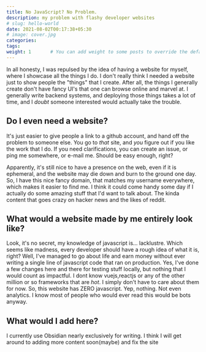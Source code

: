 ```yaml
---
title: No JavaScript? No Problem.
description: my problem with flashy developer websites
# slug: hello-world
date: 2021-08-02T00:17:38+05:30
# image: cover.jpg
categories:
tags:
weight: 1       # You can add weight to some posts to override the default sorting (date descending)
---
```



In all honesty, I was repulsed by the idea of having a website for myself, where I showcase all the things I do. I don't really think I needed a website just to show people the "things" that I create. After all, the things I generally create don't have fancy UI's that one can browse online and marvel at. I generally write backend systems, and deploying those things takes a lot of time, and I *doubt* someone interested would actually take the trouble. 

## Do I even need a website? 

It's just easier to give people a link to a github account, and hand off the problem to someone else. You go to _that_ site, and _you_ figure out if you like the work that I do. If you need clarifications, you can create an issue, or ping me somewhere, or e-mail me. Should be easy enough, right?

Apparently, it's still nice to have a presence on the web, even if it is ephemeral, and the website may die down and burn to the ground one day. So, I have this nice fancy domain, that matches my username everywhere, which makes it easier to find me. I think it could come handy some day if I actually do some amazing stuff that I'd want to talk about. The kinda content that goes crazy on hacker news and the likes of reddit.

## What would a website made by me entirely look like?

Look, it's no secret, my knowledge of javascript is... lacklustre. Which seems like madness, every developer should have a rough idea of what it is, right? Well, I've managed to go about life and earn money without ever writing a single line of javascript code that ran on production. Yes, I've done a few changes here and there for testing stuff locally, but nothing that I would count as impactful. I dont know vuejs,reactjs or any of the other million or so frameworks that are _hot_. I simply don't have to care about them for now. So, this website has ZERO javascript. Yep, nothing. Not even analytics. I know most of people who would ever read this would be bots anyway. 

## What would I add here? 

I currently use Obsidian nearly exclusively for writing. I think I will get around to adding more content soon(maybe) and fix the site 